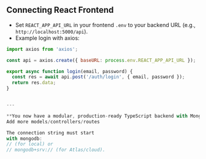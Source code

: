 ## Connecting React Frontend

- Set `REACT_APP_API_URL` in your frontend `.env` to your backend URL (e.g., `http://localhost:5000/api`).
- Example login with axios:

```js
import axios from 'axios';

const api = axios.create({ baseURL: process.env.REACT_APP_API_URL });

export async function login(email, password) {
  const res = await api.post('/auth/login', { email, password });
  return res.data;
}


---

**You now have a modular, production-ready TypeScript backend with MongoDB, JWT auth, RBAC, and a clean structure for future expansion.**  
Add more models/controllers/routes

The connection string must start 
with mongodb:
// (for local) or 
// mongodb+srv:// (for Atlas/cloud).